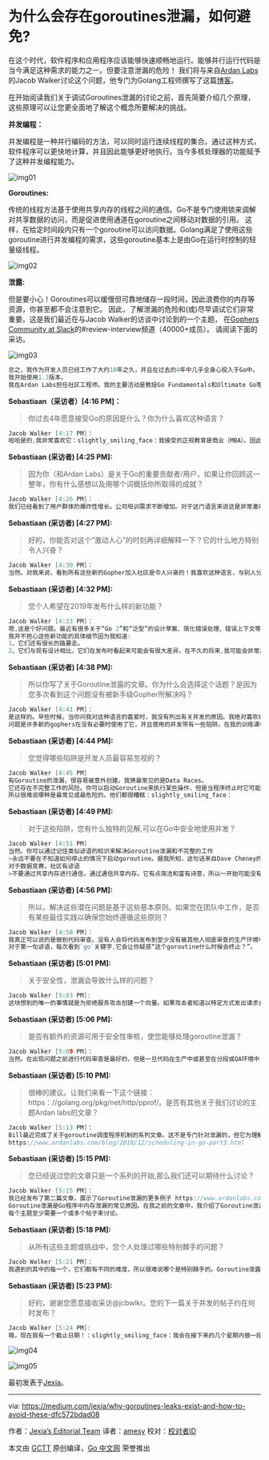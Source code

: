 # 为什么会存在goroutines泄漏，如何避免?
在这个时代，软件程序和应用程序应该能够快速顺畅地运行。能够并行运行代码是当今满足这种需求的能力之一。但要注意泄漏的危险！
我们将与来自[Ardan Labs](https://www.ardanlabs.com/)的Jacob Walker讨论这个问题，他专门为Golang工程师撰写了这篇[博客](https://www.ardanlabs.com/blog/2018/11/goroutine-leaks-the-forgotten-sender.html)。

在开始阅读我们关于调试Goroutines泄漏的讨论之前，首先简要介绍几个原理，这些原理可以让您更全面地了解这个概念所要解决的挑战。

**并发编程：**  

并发编程是一种并行编码的方法，可以同时运行连续线程的集合。通过这种方式，软件程序可以更快地计算，并且因此能够更好地执行。当今多核处理器的功能赋予了这种并发编程能力。

![img01](https://github.com/studygolang/gctt-images/Why-goroutines-leaks-exist-and-how-to-avoid-these/0_4qAuYdD50SJv9ry4.jpg)

**Goroutines:** 

传统的线程方法基于使用共享内存的线程之间的通信。Go不是专门使用锁来调解对共享数据的访问，而是促进使用通道在goroutine之间移动对数据的引用。
这样，在给定时间段内只有一个goroutine可以访问数据。Golang满足了使用这些goroutine进行并发编程的需求，这些goroutine基本上是由Go在运行时控制的轻量级线程。

![img02](https://github.com/studygolang/gctt-images/Why-goroutines-leaks-exist-and-how-to-avoid-these/0_zF1_QhpVAM4mIGnw.jpg)

**泄露:** 

但是要小心！Goroutines可以缓慢但可靠地储存一段时间，因此浪费你的内存等资源，你甚至都不会注意到它。
因此，了解泄漏的危险和(或)尽早调试它们非常重要。这是我们最近在与Jacob Walker的访谈中讨论到的一个主题，
在[Gophers Community at Slack](https://invite.slack.golangbridge.org/)的#review-interview频道（40000+成员）。
请阅读下面的采访。

![img03](https://github.com/studygolang/gctt-images/Why-goroutines-leaks-exist-and-how-to-avoid-these/0__Wf-KF9gpdVMIpBA.png)

```go 
总之，我作为开发人员已经工作了大约10年之久，并且在过去的4年中几乎全身心投入于Go中。
我开始使用1.3版本。
我在Ardan Labs担任社区工程师。我的主要活动是教授Go Fundamentals和Ultimate Go等课程。在授课期间，我写了大量博客文章，开发新内容以及帮助社区开发者。
```

**Sebastiaan（采访者）[4:16 PM]：**

> 你过去4年愿意接受Go的原因是什么？你为什么喜欢这种语言？ 

```go  
Jacob Walker [4:17 PM]：
哈哈是的,我非常喜欢它：slightly_smiling_face：我接受的正规教育是商业（MBA）。因此当我开始接触开发时，我主要使用在线资源“自学成才”。我开始用HTML、JS和PHP来做Web应用程序开发。几年来，这对我很有帮助，我能够做出一些很酷的东西并解决一些有趣的问题。经过大约5年的研究，并涉足其他语言，如Ruby和Python，我想更深入，更接近机器。我查看了C和C ++并在那里做了一段时间的实验，但Go令我感到振奋。关于Go的思维模式和哲学的一些东西真的与我正在寻找的东西以及我想要编写代码的方式相匹配。至于我喜欢这种语言的原因？有很多：slightly_smiling_face： - 简单的语言，令人备受鼓舞的代码和模式。- 一致性。规则在整个语言中的应用方式非常一致。- 工具非常出色。- 一般认为通常有“一种正确的方法”来做大多数事情,所以我不必花费大量时间来猜测我应该用可以解决问题的十几种方法中的哪一种, 我通常倾向于第一种方式。
```

**Sebastiaan (采访者) [4:25 PM]:** 

> 因为你（和Ardan Labs）是关于Go的重要贡献者/用户，如果让你回顾这一整年，你有什么感想以及用哪个词概括你所取得的成就？ 

```go 
Jacob Walker [4:26 PM]：
我们已经看到了用户群体的爆炸性增长。公司培训需求不断增加。对于这门语言来说这是非常激动人心的时刻。
```

**Sebastiaan (采访者) [4:27 PM]:** 

> 好的，你能否对这个“激动人心”的时刻再详细解释一下？它的什么地方特别令人兴奋？ 

```go  
Jacob Walker [4:30 PM]：
当然。对我来说，看到所有这些新的Gopher加入社区是令人兴奋的！我喜欢这种语言，与别人分享你喜欢的东西是非常美妙的。越来越多的人开始明白经验丰富的牧羊人长期以来所喜爱的语言及其生态系统。现在这些都在以积极的势头发展。
```

**Sebastiaan (采访者) [4:32 PM]:** 

> 您个人希望在2019年发布什么样的新功能？ 

```go 
Jacob Walker [4:33 PM]：
嗯,这是个好问题。最近有很多关于“Go 2”和“泛型”的设计草案、简化错误处理、错误上下文等的讨论。这类讨论很有意思。
我并不担心这些新功能的具体细节因为我知道: 
1、它们还有很长的路要走。 
2、它们与现有设计相比，它们在发布时看起来可能会有很大差异，在不久的将来,我可能会非常高兴看到模块问题得到巩固。
```

**Sebastiaan (采访者) [4:38 PM]:** 

> 所以你写了关于Goroutine泄露的文章。你为什么会选择这个话题？是因为您多次看到这个问题没有被新手级Gopher所解决吗？

```go 
Jacob Walker [4:41 PM]：
是这样的。早些时候，当你问我对这种语言的喜爱时，我没有列出有关并发的原因。我绝对喜欢编写并发代码，Go有着我见过的最好的并发方法之一。
问题是许多新的gophers在没有必要时使用了它，并且使用的并发带有一些陷阱。在我的训练课中，当我们达到并发时，我会提醒我的学生们要注意这些陷阱以及如何避免它们。这些信息对社区中的每个人都很有用，所以我想把它转换成一系列的博客文章。你之前链接的Goroutine泄露的帖子是该系列中的第一篇。
```

**Sebastiaan (采访者) [4:44 PM]:** 

> 您觉得哪些陷阱是开发人员最容易忽视的？

```go 
Jacob Walker [4:45 PM]  
有Goroutine的泄漏，很容易被意外创建。我猜最常见的是Data Races。
它还存在不完整工作的风险。你可以启动Goroutine来执行某些操作，但是当程序终止时它可能无法完成，然后它会被切断。
所以很难说哪种是最常见或最危险的。他们都很糟糕：slightly_smiling_face：
```

**Sebastiaan (采访者) [4:49 PM]:** 

> 对于这些陷阱，您有什么独特的见解,可以在Go中安全地使用并发？ 

```go 
Jacob Walker [4:51 PM]  
当然。你可以通过记住类似谚语的知识来解决Goroutine泄漏和不完整的工作
>永远不要在不知道如何停止的情况下启动goroutine。据我所知，这句话来自Dave Cheney的博客文章https://dave.cheney.net/2016/12/22/never-start-a-goroutine-without-knowing-how-it-will-stop。
对于数据竞赛，社区有谚语
>不要通过共享内存进行通信，通过通信共享内存。它有点简洁和富有诗意，所以一开始可能没有意义，但一旦你理解了这句谚语就会有助于你去理解记忆。关键是要避免在Goroutines上共享相同的变量/内存。相反，每个变量都应由一个Goroutine维护和管理。
```

**Sebastiaan (采访者) [4:56 PM]:** 

> 所以，解决这些潜在问题是基于这些基本原则。如果您在团队中工作，是否有某些最佳实践以确保您始终遵循这些原则？

```go  
Jacob Walker [4:58 PM]：
我真正可以说的是做到代码审查。没有人会将代码发布到至少没有被其他人彻底审查的生产环境中。确保团队中的每个人都知道这些原则，并且知道要这样做。
对于第一句谚语，每次看到`go`关键字,它会让你疑惑“这个goroutine什么时候会终止？”。
```

**Sebastiaan (采访者) [5:01 PM]:** 

> 关于安全性，泄漏会导致什么样的问题？

```go  
Jacob Walker [5:03 PM]:
这块想到的唯一的事情就是为拒绝服务攻击创建一个向量。如果攻击者知道以特定方式发出请求会导致goroutine泄漏，那么他们就会这么做，导致服务器耗尽资源并崩溃。
```

**Sebastiaan (采访者) [5:06 PM]:** 

> 是否有额外的资源可用于安全性审核，使您能够处理goroutine泄漏？

```go 
Jacob Walker [5:09 PM]：
当然。在出现问题之前进行代码审查是最好的，但是一旦代码在生产中或甚至在分段或QA环境中，您可以使用诸如`pprof`之类的监视工具来计算活动Goroutines的数量。如果这个数字总是增加而且从不减少,那么你就应该想到可能某个地方发生了泄漏。
```

**Sebastiaan (采访者) [5:10 PM]:** 

> 很棒的建议。让我们来看一下这个链接：https：//golang.org/pkg/net/http/pprof/。是否有其他关于我们讨论的主题Ardan labs的文章？

```go 
Jacob Walker [5:13 PM]：
Bill最近完成了关于goroutine调度程序机制的系列文章。这不是专门针对泄漏的，但它为理解调度程序在开始使用并发时的行为提供了很好的材料。
https://www.ardanlabs.com/blog/2018/12/scheduling-in-go-part3.html
```

**Sebastiaan (采访者) [5:15 PM]:** 

> 您已经说过您的文章只是一个系列的开始,那么我们还可以期待什么讨论？

```go 
Jacob Walker [5:15 PM]：
我已经发布了第二篇文章，展示了Goroutine泄漏的更多例子 https://www.ardanlabs.com/blog/2018/12/goroutine-leaks-the-abandoned-receivers.html
Goroutine泄漏是Go程序中内存泄漏的常见原因。在我之前的文章中，我介绍了Goroutine泄漏，并提供了许多Go开发人员常见的错误例子。继续这项工作，这篇文章提出了另一个关于Goroutines如何被泄露的情景。我可能会继续使用Goroutine泄露，或者我可能继续使用其他并发陷阱。数据竞争、不完整的工作,最后是不必要的复杂性。
每个主题至少需要一个或多个帖子来讨论。
```

**Sebastiaan (采访者) [5:18 PM]:** 

> 从所有这些主题或挑战中，您个人处理过哪些特别棘手的问题？

```go 
Jacob Walker [5:21 PM]：
我遇到的其中的每一个，它们都有不同的难度，所以很难说哪个是特别棘手的。Goroutine泄露和数据竞争特别棘手，因为你可能甚至不知道它们正在发生。
```

**Sebastiaan (采访者) [5:23 PM]:** 

> 好的，谢谢您愿意接收采访@jcbwlkr。您的下一篇关于并发的帖子约在何时发布？

```go 
Jacob Walker [5:24 PM]:
哦，现在我有一个截止日期！：slightly_smiling_face：我会在接下来的几个星期内做一段时间，但有时可能需要过几周才能查看这些帖子，以确保它们达到我们的标准。可能到了1月底？谢谢你对我的采访，@ Sebastiaan！
```

![img04](https://github.com/studygolang/gctt-images/Why-goroutines-leaks-exist-and-how-to-avoid-these/0_DdguCwEvrkc6l1z_.png)

![img05](https://github.com/studygolang/gctt-images/Why-goroutines-leaks-exist-and-how-to-avoid-these/0_s5amuhubZvRktiui.png)

最初发表于[Jexia](http://blog.jexia.com/why-goroutines-leaks-exist-and-how-to-avoid-these/)。


---

via: https://medium.com/jexia/why-goroutines-leaks-exist-and-how-to-avoid-these-dfc572bdad08

作者：[Jexia’s Editorial Team](https://medium.com/@content_62255)
译者：[amesy](https://github.com/amesy)
校对：[校对者ID](https://github.com/校对者ID)

本文由 [GCTT](https://github.com/studygolang/GCTT) 原创编译，[Go 中文网](https://studygolang.com/) 荣誉推出